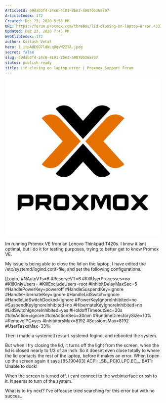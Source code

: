 ```yaml
---
ArticleId: 69dab3f4-24c6-4101-8be3-a9870b36a707
ArticleIndex: 172
Created: Dec 23, 2020 5:58 PM
URL: https://forum.proxmox.com/threads/lid-closing-on-laptop-error.43311/
Updated: Dec 23, 2020 7:45 PM
WebClipIndex: 172
author: Kailash Vetal
hero: 1_itpAdE6O7ldkLqBqvW2ZTA.jpeg
secret: false
slug: 69dab3f4-24c6-4101-8be3-a9870b36a707
status: publish-ready
title: Lid closing on laptop error | Proxmox Support Forum
---
```

![Proxmox-logo-stacked-white-background-1200.png](172%20bfb5843bf6104de28343536417ca003e/Proxmox-logo-stacked-white-background-1200.png)

Im running Promox VE from an Lenovo Thinkpad T420s. I know it isnt optimal, but i do it for testing purposes, trying to better get to know Promox VE.

My issue is being able to close the lid on the laptop.  I have edited the /etc/systemd/logind.conf-file, and set the following configurations.:

[Login] #NAutoVTs=6 #ReserveVT=6 #KillUserProcesses=no #KillOnlyUsers= #KillExcludeUsers=root #InhibitDelayMaxSec=5 #HandlePowerKey=poweroff #HandleSuspendKey=ignore #HandleHibernateKey=ignore #HandleLidSwitch=ignore #HandleLidSwitchDocked=ignore #PowerKeyIgnoreInhibited=no #SuspendKeyIgnoreInhibited=no #HibernateKeyIgnoreInhibited=no #LidSwitchIgnoreInhibited=yes #HoldoffTimeoutSec=30s #IdleAction=ignore #IdleActionSec=30min #RuntimeDirectorySize=10% #RemoveIPC=yes #InhibitorsMax=8192 #SessionsMax=8192 #UserTasksMax=33%

Then i made a systemctl restart systemd-logind, and rebooted the system.

But when i try closing the lid, it turns off the light from the screen, when the lid is closed nearly to 1/3 of an inch. So it doesnt even close totally to where the lid contacts the rest of the laptop, before it makes an error.  When i open up the screen again it says  [85.190403] ACPI: \_SB_.PCIO.LPC.EC__.BAT1: Unable to dock!

When the screen is turned off, i cant connect to the webinterface or ssh to it. It seems to turn of the system.

What is to try next? I've offcause tried searching for this error but with no succes..

